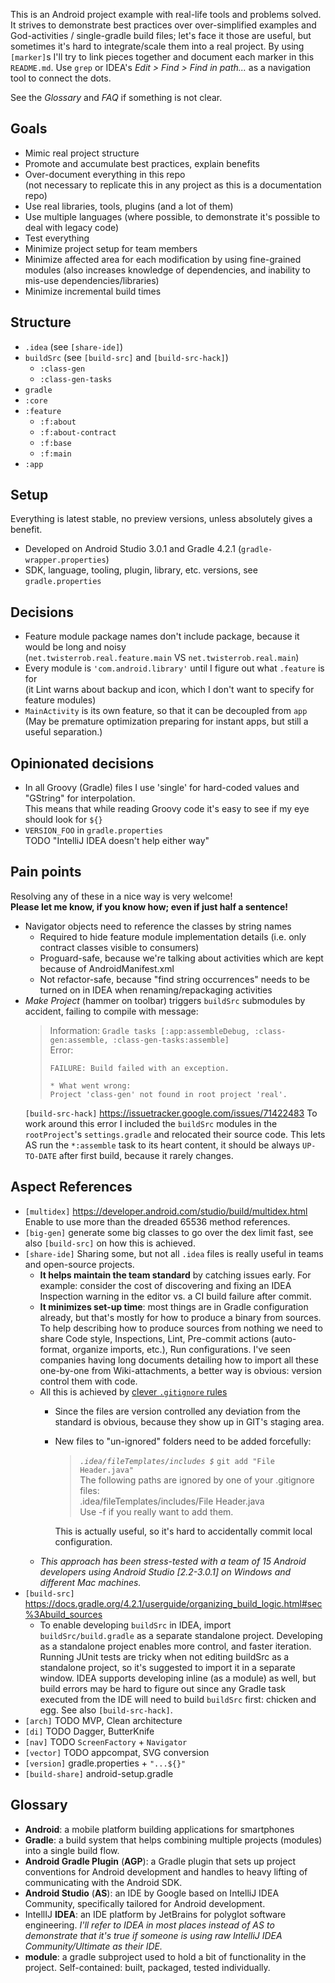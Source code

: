 This is an Android project example with real-life tools and problems solved. It strives to demonstrate best practices over over-simplified examples and God-activities / single-gradle build files; let's face it those are useful, but sometimes it's hard to integrate/scale them into a real project. By using `[marker]`s I'll try to link pieces together and document each marker in this `README.md`. Use `grep` or IDEA's *Edit > Find > Find in path...* as a navigation tool to connect the dots.

See the *Glossary* and *FAQ* if something is not clear.

## Goals
 * Mimic real project structure
 * Promote and accumulate best practices, explain benefits
 * Over-document everything in this repo  
   (not necessary to replicate this in any project as this is a documentation repo)
 * Use real libraries, tools, plugins (and a lot of them)
 * Use multiple languages (where possible, to demonstrate it's possible to deal with legacy code)
 * Test everything
 * Minimize project setup for team members
 * Minimize affected area for each modification by using fine-grained modules (also increases knowledge of dependencies, and inability to mis-use dependencies/libraries)
 * Minimize incremental build times

## Structure
 * `.idea` (see `[share-ide]`)
 * `buildSrc` (see `[build-src]` and `[build-src-hack]`)
   * `:class-gen`
   * `:class-gen-tasks`
 * `gradle`
 * `:core`
 * `:feature`
   * `:f:about`
   * `:f:about-contract`
   * `:f:base`
   * `:f:main`
 * `:app`

## Setup

Everything is latest stable, no preview versions, unless absolutely gives a benefit.

 * Developed on Android Studio 3.0.1 and Gradle 4.2.1 (`gradle-wrapper.properties`)
 * SDK, language, tooling, plugin, library, etc. versions, see `gradle.properties`

## Decisions

 * Feature module package names don't include package, because it would be long and noisy  
   (`net.twisterrob.real.feature.main` VS `net.twisterrob.real.main`) 
 * Every module is `'com.android.library'` until I figure out what `.feature` is for  
   (it Lint warns about backup and icon, which I don't want to specify for feature modules)
 * `MainActivity` is its own feature, so that it can be decoupled from `app`  
   (May be premature optimization preparing for instant apps, but still a useful separation.)

## Opinionated decisions

 * In all Groovy (Gradle) files I use 'single' for hard-coded values and "GString" for interpolation.  
   This means that while reading Groovy code it's easy to see if my eye should look for `${}`
 * `VERSION_FOO` in `gradle.properties`  
   TODO "IntelliJ IDEA doesn't help either way"

## Pain points

Resolving any of these in a nice way is very welcome!  
**Please let me know, if you know how; even if just half a sentence!**

 * Navigator objects need to reference the classes by string names
   * Required to hide feature module implementation details
    (i.e. only contract classes visible to consumers)
   * Proguard-safe, because we're talking about activities which are kept because of AndroidManifest.xml
   * Not refactor-safe, because "find string occurrences" needs to be turned on in IDEA when renaming/repackaging activities
 * *Make Project* (hammer on toolbar) triggers `buildSrc` submodules by accident, failing to compile with message:
    > Information: `Gradle tasks [:app:assembleDebug, :class-gen:assemble, :class-gen-tasks:assemble]`  
    > Error:
    > ```
    > FAILURE: Build failed with an exception.
    >
    > * What went wrong:
    > Project 'class-gen' not found in root project 'real'.
    > ```
    `[build-src-hack]` https://issuetracker.google.com/issues/71422483
    To work around this error I included the `buildSrc` modules in the `rootProject`'s `settings.gradle` and relocated their source code. This lets AS run the `*:assemble` task to its heart content, it should be always `UP-TO-DATE` after first build, because it rarely changes.

## Aspect References
 * `[multidex]` https://developer.android.com/studio/build/multidex.html  
   Enable to use more than the dreaded 65536 method references.
 * `[big-gen]` generate some big classes to go over the dex limit fast, see also `[build-src]` on how this is achieved.
 * `[share-ide]`
   Sharing some, but not all `.idea` files is really useful in teams and open-source projects.
   * **It helps maintain the team standard** by catching issues early. For example: consider the cost of discovering and fixing an IDEA Inspection warning in the editor vs. a CI build failure after commit.
   * **It minimizes set-up time**: most things are in Gradle configuration already, but that's mostly for how to produce a binary from sources. To help describing how to produce sources from nothing we need to share Code style, Inspections, Lint, Pre-commit actions (auto-format, organize imports, etc.), Run configurations. I've seen companies having long documents detailing how to import all these one-by-one from Wiki-attachments, a better way is obvious: version control them with code.
   * All this is achieved by [clever `.gitignore` rules](https://stackoverflow.com/a/5534865/253468)
     * Since the files are version controlled any deviation from the standard is obvious, because they show up in GIT's staging area.
     * New files to "un-ignored" folders need to be added forcefully:

         > *`.idea/fileTemplates/includes $`* `git add "File Header.java"`  
         The following paths are ignored by one of your .gitignore files:  
         .idea/fileTemplates/includes/File Header.java  
         Use -f if you really want to add them.

       This is actually useful, so it's hard to accidentally commit local configuration.
   * *This approach has been stress-tested with a team of 15 Android developers using Android Studio [2.2-3.0.1] on Windows and different Mac machines.*
 * `[build-src]` https://docs.gradle.org/4.2.1/userguide/organizing_build_logic.html#sec%3Abuild_sources
   * To enable developing `buildSrc` in IDEA, import `buildSrc/build.gradle` as a separate standalone project.
     Developing as a standalone project enables more control, and faster iteration. Running JUnit tests are tricky when not editing buildSrc as a standalone project, so it's suggested to import it in a separate window.
     IDEA supports developing inline (as a module) as well, but build errors may be hard to figure out since any Gradle task executed from the IDE will need to build `buildSrc` first: chicken and egg. See also `[build-src-hack]`.
 * `[arch]` TODO MVP, Clean architecture
 * `[di]` TODO Dagger, ButterKnife
 * `[nav]` TODO `ScreenFactory` + `Navigator`
 * `[vector]` TODO appcompat, SVG conversion
 * `[version]` gradle.properties + `"...${}"`
 * `[build-share]` android-setup.gradle
    

## Glossary
 * **Android**: a mobile platform building applications for smartphones
 * **Gradle**: a build system that helps combining multiple projects (modules) into a single build flow.
 * **Android Gradle Plugin** (**AGP**): a Gradle plugin that sets up project conventions for Android development and handles to heavy lifting of communicating with the Android SDK.
 * **Android Studio** (**AS**): an IDE by Google based on IntelliJ IDEA Community, specifically tailored for Android development.
 * IntellIJ **IDEA**: an IDE platform by JetBrains for polyglot software engineering. *I'll refer to IDEA in most places instead of AS to demonstrate that it's true if someone is using raw IntelliJ IDEA Community/Ultimate as their IDE.*
 * **module**: a gradle subproject used to hold a bit of functionality in the project. Self-contained: built, packaged, tested individually.
